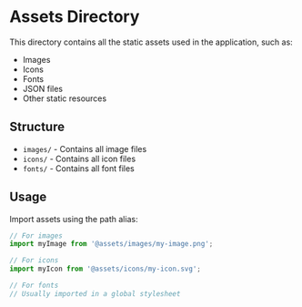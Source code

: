 # Assets Directory

This directory contains all the static assets used in the application, such as:

- Images
- Icons
- Fonts
- JSON files
- Other static resources

## Structure

- `images/` - Contains all image files
- `icons/` - Contains all icon files
- `fonts/` - Contains all font files

## Usage

Import assets using the path alias:

```typescript
// For images
import myImage from '@assets/images/my-image.png';

// For icons
import myIcon from '@assets/icons/my-icon.svg';

// For fonts
// Usually imported in a global stylesheet
